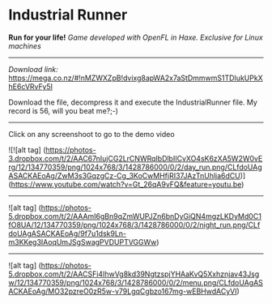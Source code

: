 Industrial Runner
==================================================
**Run for your life!**
*Game developed with OpenFL in Haxe. Exclusive for Linux machines*

***

*Download link:*
        https://mega.co.nz/#!nMZWXZpB!dvixg8apWA2x7aStDmmwmS1TDIukUPkXhE6cVRvFy5I
 

Download the file, decompress it and execute the IndustrialRunner file.
My record is 56, will you beat me?;-)

***

Click on any screenshoot to go to the demo video

![![alt tag] (https://photos-3.dropbox.com/t/2/AAC67nIujCG2LrCNWRqIbDlbIICvXO4sK6zXA5W2W0vErg/12/134770359/png/1024x768/3/1428786000/0/2/day_run.png/CLfdoUAgASACKAEoAg/ZwM3s3GqzgCz-Cg_3KoCwMHfjRI37JAzTnUhlja6dCU)] (https://www.youtube.com/watch?v=Gt_26qA9vFQ&feature=youtu.be)

***

![alt tag] (https://photos-5.dropbox.com/t/2/AAAmI6gBn9qZmWUPJZn6bnDyGiQN4mgzLKDyMd0C1fO8UA/12/134770359/png/1024x768/3/1428786000/0/2/night_run.png/CLfdoUAgASACKAEoAg/9f7u1dsk9Ln-m3KKeg3IAoqUmJSgSwagPVDUPTVGGWw)

***

![alt tag] (https://photos-5.dropbox.com/t/2/AACSFi4IhwVg8kd39NgtzspjYHAaKvQ5Xxhznjav43Jsgw/12/134770359/png/1024x768/3/1428786000/0/2/menu.png/CLfdoUAgASACKAEoAg/MO32pzreO0zR5w-v79LgqCgbzo167mg-wEBHwdACyVI)
